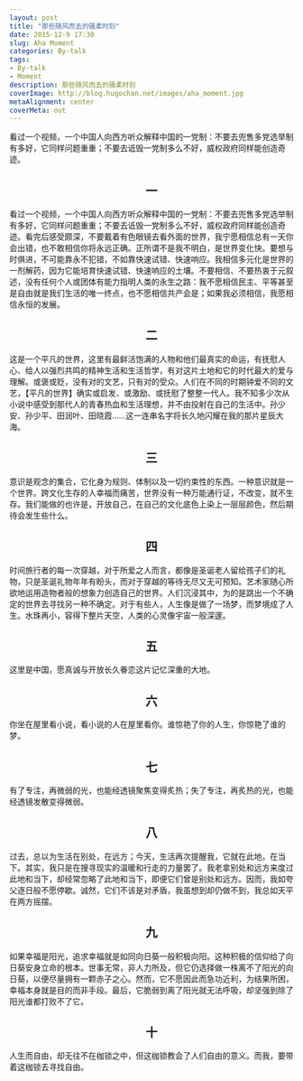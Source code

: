 ```yaml
---
layout: post
title: "那些随风而去的骚柔时刻"
date: 2015-12-9 17:30
slug: Aha Moment
categories: By-talk
tags: 
- By-talk
- Moment
description: 那些随风而去的骚柔时刻
coverImage: http://blog.hugochan.net/images/aha_moment.jpg
metaAlignment: center
coverMeta: out
---
```


看过一个视频，一个中国人向西方听众解释中国的一党制：不要去兜售多党选举制有多好，它同样问题重重；不要去诋毁一党制多么不好，威权政府同样能创造奇迹。
<!-- more --> <!-- excerpt -->

## <center>一</center>
看过一个视频，一个中国人向西方听众解释中国的一党制：不要去兜售多党选举制有多好，它同样问题重重；不要去诋毁一党制多么不好，威权政府同样能创造奇迹。看完后感受颇深，不要戴着有色眼镜去看外面的世界，我宁愿相信总有一天你会出错，也不敢相信你将永远正确。正所谓不是我不明白，是世界变化快。要想与时俱进，不可能靠永不犯错，不如靠快速试错、快速响应。我相信多元化是世界的一剂解药，因为它能培育快速试错、快速响应的土壤。不要相信、不要热衷于元叙述，没有任何个人或团体有能力指明人类的永生之路：我不愿相信民主、平等甚至是自由就是我们生活的唯一终点，也不愿相信共产会是；如果我必须相信，我愿相信永恒的发展。

## <center>二</center>
这是一个平凡的世界，这里有最鲜活饱满的人物和他们最真实的命运，有抚慰人心、给人以强烈共鸣的精神生活和生活哲学，有对这片土地和它的时代最大的爱与理解。或褒或贬，没有对的文艺，只有对的受众。人们在不同的时期钟爱不同的文艺，【平凡的世界】确实或启发、或激励、或抚慰了整整一代人。我不知多少次从小说中感受到那代人的青春热血和生活理想，并不由投射在自己的生活中。孙少安、孙少平、田润叶、田晓霞……这一连串名字将长久地闪耀在我的那片星辰大海。

## <center>三</center>
意识是观念的集合，它化身为规则、体制以及一切约束性的东西。一种意识就是一个世界。跨文化生存的人幸福而痛苦，世界没有一种万能通行证，不改变，就不生存。我们能做的也许是，开放自己，在自己的文化底色上染上一层层颜色，然后期待会发生些什么。

## <center>四</center>
时间旅行者的每一次穿越，对于所爱之人而言，都像是圣诞老人留给孩子们的礼物，只是圣诞礼物年年有盼头，而对于穿越的等待无尽又无可预知。艺术家随心所欲地运用造物者般的想象力创造自己的世界。人们沉浸其中，为的是跳出一个不确定的世界去寻找另一种不确定。对于有些人，人生像是做了一场梦，而梦境成了人生。水珠再小，容得下整片天空，人类的心灵像宇宙一般深邃。

## <center>五</center>
这里是中国，愿真诚与开放长久眷恋这片记忆深重的大地。

## <center>六</center>
你坐在屋里看小说，看小说的人在屋里看你。谁惊艳了你的人生，你惊艳了谁的梦。

## <center>七</center>
有了专注，再微弱的光，也能经透镜聚焦变得炙热；失了专注，再炙热的光，也能经透镜发散变得微弱。

## <center>八</center>
过去，总以为生活在别处，在远方；今天，生活再次提醒我，它就在此地，在当下。其实，我只是在搜寻现实的温暖和行走的力量罢了。我老拿别处和远方来度过此地和当下，却经常忽略了此地和当下，即便它们曾是别处和远方。因而，我如夸父逐日般不愿停歇。诚然，它们不该是对矛盾，我虽想到却仍做不到，我总如天平在两方摇摆。

## <center>九</center>
如果幸福是阳光，追求幸福就是如同向日葵一般积极向阳。这种积极的信仰给了向日葵安身立命的根本。世事无常，非人力所及，但它仍选择做一株离不了阳光的向日葵，以便尽量拥有一颗赤子之心。然而，它不愿因此而急功近利，为结果所困，幸福本身就是目的而非手段。最后，它脆弱到离了阳光就无法呼吸，却坚强到除了阳光谁都打败不了它。

## <center>十</center>
人生而自由，却无往不在枷锁之中，但这枷锁教会了人们自由的意义。而我，要带着这枷锁去寻找自由。
